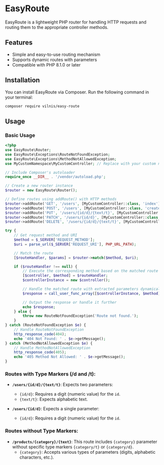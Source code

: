 # EasyRoute

EasyRoute is a lightweight PHP router for handling HTTP requests and routing them to the appropriate controller methods.

## Features

- Simple and easy-to-use routing mechanism
- Supports dynamic routes with parameters
- Compatible with PHP 8.1.0 or later

## Installation

You can install EasyRoute via Composer. Run the following command in your terminal:

```bash
composer require vilnis/easy-route
```

## Usage

### Basic Usage

```php
<?php
use EasyRoute\Router;
use EasyRoute\Exceptions\RouteNotFoundException;
use EasyRoute\Exceptions\MethodNotAllowedException;
use MyCustomNamespace\MyCustomController; // Replace with your custom namespace

// Include Composer's autoloader
require_once __DIR__ . '/vendor/autoload.php';

// Create a new router instance
$router = new EasyRoute\Router();

// Define routes using addRoute() with HTTP methods
$router->addRoute('GET', '/users', [MyCustomController::class, 'index']);
$router->addRoute('POST', '/users', [MyCustomController::class, 'create']);
$router->addRoute('PUT', '/users/{id/d}/{text/t}', [MyCustomController::class, 'update']);
$router->addRoute('PATCH', '/users/{id/d}', [MyCustomController::class, 'modify']);
$router->addRoute('DELETE', '/users/{id/d}/{text/t}', [MyCustomController::class, 'delete']);

try {
    // Get request method and URI
    $method = $_SERVER['REQUEST_METHOD'];
    $uri = parse_url($_SERVER['REQUEST_URI'], PHP_URL_PATH);

    // Match the route
    [$routeHandler, $params] = $router->match($method, $uri);

    if ($routeHandler !== null) {
        // Execute the corresponding method based on the matched route
        [$controller, $method] = $routeHandler;
        $controllerInstance = new $controller();

        // Handle the matched route with extracted parameters dynamically as an array
        $response = call_user_func_array([$controllerInstance, $method], [$params]);

        // Output the response or handle it further
        echo $response;
    } else {
        throw new RouteNotFoundException('Route not found.');
    }
} catch (RouteNotFoundException $e) {
    // Handle RouteNotFoundException
    http_response_code(404);
    echo '404 Not Found: ' . $e->getMessage();
} catch (MethodNotAllowedException $e) {
    // Handle MethodNotAllowedException
    http_response_code(405);
    echo '405 Method Not Allowed: ' . $e->getMessage();
}
```
### Routes with Type Markers (/d and /t):

- **`/users/{id/d}/{text/t}`**: Expects two parameters:
    - `{id/d}`: Requires a digit (numeric value) for the `id`.
    - `{text/t}`: Expects alphabetic text.

- **`/users/{id/d}`**: Expects a single parameter:
    - `{id/d}`: Requires a digit (numeric value) for the `id`.


### Routes without Type Markers:

- **`/products/{category}/{text}`**: This route includes `{category}` parameter without specific type markers `{category/t}` or `{category/d}`.
    - `{category}`: Accepts various types of parameters (digits, alphabetic characters, etc.).